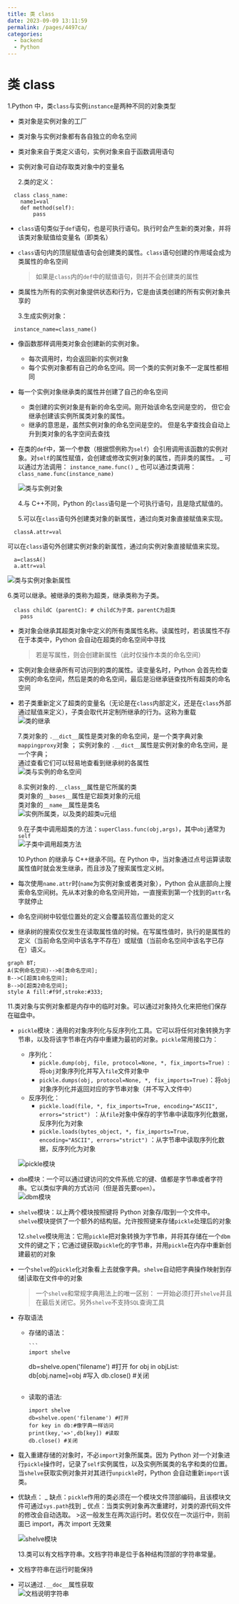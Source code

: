 ```yaml
---
title: 类 class
date: 2023-09-09 13:11:59
permalink: /pages/4497ca/
categories:
  - backend
  - Python
---
```

# 类 class

1.Python 中，类`class`与实例`instance`是两种不同的对象类型

- 类对象是实例对象的工厂
- 类对象与实例对象都有各自独立的命名空间
- 类对象来自于类定义语句，实例对象来自于函数调用语句
- 实例对象可自动存取类对象中的变量名

  2.类的定义：

```
  class class_name:
	name1=val
	def method(self):
		pass
```

- `class`语句类似于`def`语句，也是可执行语句。执行时会产生新的类对象，并将该类对象赋值给变量名（即类名）
- `class`语句内的顶层赋值语句会创建类的属性。`class`语句创建的作用域会成为类属性的命名空间
  > 如果是`class`内的`def`中的赋值语句，则并不会创建类的属性
- 类属性为所有的实例对象提供状态和行为，它是由该类创建的所有实例对象共享的

  3.生成实例对象：

```
  instance_name=class_name()
```

- 像函数那样调用类对象会创建新的实例对象。
  - 每次调用时，均会返回新的实例对象
  - 每个实例对象都有自己的命名空间。同一个类的实例对象不一定属性都相同
- 每一个实例对象继承类的属性并创建了自己的命名空间
  - 类创建的实例对象是有新的命名空间。刚开始该命名空间是空的，
    但它会继承创建该实例所属类对象的属性。
  - 继承的意思是，虽然实例对象的命名空间是空的。
    但是名字查找会自动上升到类对象的名字空间去查找
- 在类的`def`中，第一个参数（根据惯例称为`self`）会引用调用该函数的实例对象。对`self`的属性赋值，会创建或修改实例对象的属性，而非类的属性。
  _ 可以通过方法调用： `instance_name.func()`
  _ 也可以通过类调用： `class_name.func(instance_name)`

  ![类与实例对象](/img/python/python_24_1.JPG)

  4.与 C++不同，Python 的`class`语句是一个可执行语句，且是隐式赋值的。

  5.可以在`class`语句外创建类对象的新属性，通过向类对象直接赋值来实现。

```
  classA.attr=val
```

可以在`class`语句外创建实例对象的新属性，通过向实例对象直接赋值来实现。

```
  a=classA()
  a.attr=val
```

![类与实例对象新属性](/img/python/python_24_2.JPG)

6.类可以继承。被继承的类称为超类，继承类称为子类。

```
  class childC (parentC): # childC为子类，parentC为超类
	pass
```

- 类对象会继承其超类对象中定义的所有类属性名称。读属性时，若该属性不存在于本类中，Python 会自动在超类的命名空间中寻找
  > 若是写属性，则会创建新属性（此时仅操作本类的命名空间）
- 实例对象会继承所有可访问到的类的属性。读变量名时，Python 会首先检查实例的命名空间，然后是类的命名空间，最后是沿继承链查找所有超类的命名空间
- 若子类重新定义了超类的变量名（无论是在`class`内部定义，还是在`class`外部通过赋值来定义），子类会取代并定制所继承的行为。这称为重载  
   ![类的继承](/img/python/python_24_3.JPG)

  7.类对象的 `.__dict__`属性是类对象的命名空间，是一个类字典对象`mappingproxy`对象 ；
  实例对象的 `.__dict__`属性是实例对象的命名空间，是一个字典；  
  通过查看它们可以轻易地查看到继承树的各属性  
   ![类与实例的命名空间](/img/python/python_24_4.JPG)

  8.实例对象的`.__class__`属性是它所属的类  
  类对象的`__bases__`属性是它超类对象的元组  
  类对象的`__name__`属性是类名  
   ![实例所属类，以及类的超类u元组](/img/python/python_24_5.JPG)

  9.在子类中调用超类的方法：`superClass.func(obj,args)`，其中`obj`通常为`self`  
   ![子类中调用超类方法](/img/python/python_24_6.JPG)

  10.Python 的继承与 C++继承不同。在 Python 中，当对象通过点号运算读取属性值时就会发生继承，而且涉及了搜索属性定义树。

- 每次使用`name.attr`时(`name`为实例对象或者类对象），Python 会从底部向上搜索命名空间树。先从本对象的命名空间开始，一直搜索到第一个找到的`attr`名字就停止
- 命名空间树中较低位置处的定义会覆盖较高位置处的定义
- 继承树的搜索仅仅发生在读取属性值的时候。在写属性值时，执行的是属性的定义（当前命名空间中该名字不存在）或赋值（当前命名空间中该名字已存在）语义。

```mermaid
graph BT;
A(实例命名空间)-->B[类命名空间];
B-->C[超类1命名空间];
B-->D[超类2命名空间];
style A fill:#f9f,stroke:#333;
```

11.类对象与实例对象都是内存中的临时对象。可以通过对象持久化来把他们保存在磁盘中。

- `pickle`模块：通用的对象序列化与反序列化工具。它可以将任何对象转换为字节串，以及将该字节串在内存中重建为最初的对象。`pickle`常用接口为：

  - 序列化：
    - `pickle.dump(obj, file, protocol=None, *, fix_imports=True) `: 将`obj`对象序列化并写入`file`文件对象中
    - `pickle.dumps(obj, protocol=None, *, fix_imports=True)`：将`obj`对象序列化并返回对应的字节串对象（并不写入文件中）
  - 反序列化：
    - `pickle.load(file, *, fix_imports=True, encoding="ASCII", errors="strict") `：从`file`对象中保存的字节串中读取序列化数据，反序列化为对象
    - `pickle.loads(bytes_object, *, fix_imports=True, encoding="ASCII", errors="strict")` ：从字节串中读取序列化数据，反序列化为对象

  ![pickle模块](/img/python/python_24_7.JPG)

- `dbm`模块：一个可以通过键访问的文件系统.它的键、值都是字节串或者字符串。它以类似字典的方式访问（但是首先要`open`）。  
   ![dbm模块](/img/python/python_24_8.JPG)

- `shelve`模块：以上两个模块按照键将 Python 对象存/取到一个文件中。`shelve`模块提供了一个额外的结构层。允许按照键来存储`pickle`处理后的对象

  12.`shelve`模块用法：它用`pickle`把对象转换为字节串，并将其存储在一个`dbm`文件的键之下；它通过键获取`pickle`化的字节串，并用`pickle`在内存中重新创建最初的对象

- 一个`shelve`的`pickle`化对象看上去就像字典。`shelve`自动把字典操作映射到存储|读取在文件中的对象
  > 一个`shelve`和常规字典用法上的唯一区别：
  > 一开始必须打开`shelve`并且在最后关闭它。另外`shelve`不支持`SQL`查询工具
- 存取语法

  - 存储的语法：

        ```
        import shelve

    db=shelve.open('filename') #打开
    for obj in objList:
    db[obj.name]=obj #写入
    db.close() #关闭

    ```

    ```

  - 读取的语法:

    ```
    import shelve
    db=shelve.open('filename') #打开
    for key in db:#像字典一样访问
    print(key,'=>',db[key]) #读取
    db.close() #关闭
    ```

- 载入重建存储的对象时，不必`import`对象所属类。因为 Python 对一个对象进行`pickle`操作时，记录了`self`实例属性，以及实例所属类的名字和类的位置。当`shelve`获取实例对象并对其进行`unpickle`时，Python 会自动重新`import`该类。
- 优缺点：
  _ 缺点：`pickle`作用的类必须在一个模块文件顶部编码，且该模块文件可通过`sys.path`找到
  _ 优点：当类实例对象再次重建时，对类的源代码文件的修改会自动选取。 >这一般发生在两次运行时。若仅仅在一次运行中，则前面已 import，再次 import 无效果

  ![shelve模块](/img/python/python_24_9.JPG)

  13.类可以有文档字符串。文档字符串是位于各种结构顶部的字符串常量。

- 文档字符串在运行时能保持
- 可以通过`.__doc__`属性获取  
   ![文档说明字符串](/img/python/python_24_10.JPG)
